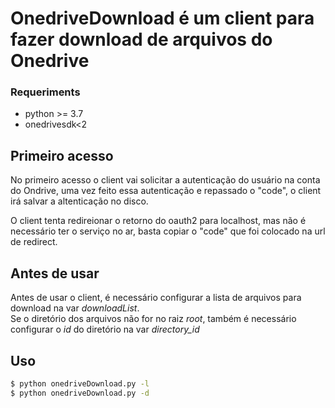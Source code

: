 # OnedriveDownload é um client para fazer download de arquivos do Onedrive

### Requeriments
* python >= 3.7
* onedrivesdk<2

## Primeiro acesso
No primeiro acesso o client vai solicitar a autenticação do usuário na conta do Ondrive, uma vez feito essa autenticação e repassado o "code", o client irá salvar a altenticação no disco.

O client tenta redireionar o retorno do oauth2 para localhost, mas não é necessário ter o serviço no ar, basta copiar o "code" que foi colocado na url de redirect.

## Antes de usar
Antes de usar o client, é necessário configurar a lista de arquivos para download na var *downloadList*.<br>
Se o diretório dos arquivos não for no raiz *root*, também é necessário configurar o *id* do diretório na var *directory_id*   

## Uso
```sh
$ python onedriveDownload.py -l
$ python onedriveDownload.py -d
```


